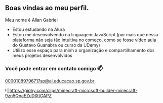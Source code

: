 ## Boas vindas ao meu perfil.

Meu nome é Allan Gabriel

- Estou estudando na Alura
- Estou me desenvolvendo na linguagem JavaScript (por mais que nessa plataforma não seja tão intuitiva no começo, como se fosse vídeo aula do Gustavo Guanabra ou curso da UDemy)
- Utilizo esse espaço para minh a organização e compartilhamento dos meus projetos desenvolvidos

### Você pode entrar em contato comigo 📫
00001089796717sp@al.educacao.sp.gov.br

![]https://giphy.com/clips/minecraft-microsoft-builder-minecraft-9zn5QnaEZuDlXtGAPZ
